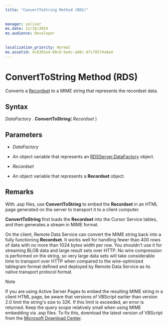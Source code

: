 ```yaml
---
title: "ConvertToString Method (RDS)"
  
  
manager: soliver
ms.date: 11/16/2014
ms.audience: Developer
 
  
localization_priority: Normal
ms.assetid: dc6381e4-98c8-badc-ad8c-87c70574a8a4
---
```


# ConvertToString Method (RDS)

Converts a [Recordset](recordset-object-ado.md) to a MIME string that represents the recordset data. 
  
## Syntax

 *DataFactory*  . **ConvertToString**( *Recordset*  ) 
  
## Parameters

-  *DataFactory* 
    
- An object variable that represents an [RDSServer.DataFactory](datafactory-object-rdsserver.md) object. 
    
-  *Recordset* 
    
- An object variable that represents a **Recordset** object. 
    
## Remarks

With .asp files, use **ConvertToString** to embed the **Recordset** in an HTML page generated on the server to transport it to a client computer. 
  
 **ConvertToString** first loads the **Recordset** into the Cursor Service tables, and then generates a stream in MIME format. 
  
On the client, Remote Data Service can convert the MIME string back into a fully functioning **Recordset**. It works well for handling fewer than 400 rows of data with no more than 1024 bytes width per row. You shouldn't use it for streaming BLOB data and large result sets over HTTP. No wire compression is performed on the string, so very large data sets will take considerable time to transport over HTTP when compared to the wire-optimized tablegram format defined and deployed by Remote Data Service as its native transport protocol format. 
  
> [!NOTE]
> If you are using Active Server Pages to embed the resulting MIME string in a client HTML page, be aware that versions of VBScript earlier than version 2.0 limit the string's size to 32K. If this limit is exceeded, an error is returned. Keep the query scope relatively small when using MIME embedding via .asp files. To fix this, download the latest version of VBScript from the [Microsoft Download Center](http://www.microsoft.com/downloads/en/default.aspx). 
  

